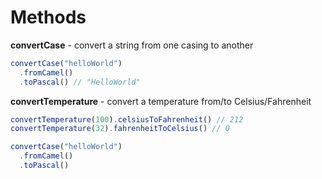# Methods

**convertCase** - convert a string from one casing to another

```javascript
convertCase("helloWorld")
  .fromCamel()
  .toPascal() // "HelloWorld"
```

**convertTemperature** - convert a temperature from/to Celsius/Fahrenheit

```javascript
convertTemperature(100).celsiusToFahrenheit() // 212
convertTemperature(32).fahrenheitToCelsius() // 0

convertCase("helloWorld")
  .fromCamel()
  .toPascal()
```
